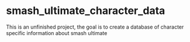 
# smash_ultimate_character_data
This is an unfinished project, the goal is to create a database of character specific information about smash ultimate
